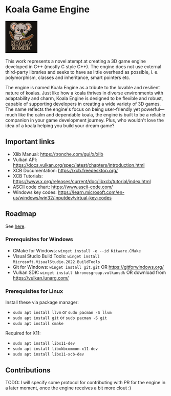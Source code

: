 # Koala Game Engine

<img src="images/koala_engine_logo.png?raw=true" alt="Koala Engine" height=100/>

This work represents a novel atempt at creating a 3D game engine developed in C++ (mostly C style C++). The engine does not use external third-party libraries and seeks to have as little overhead as possible, i. e. polymorphism, classes and inheritance, smart pointers etc. 

The engine is named Koala Engine as a tribute to the lovable and resilient nature of koalas. Just like how a koala thrives in diverse environments with adaptability and charm, Koala Engine is designed to be flexible and robust, capable of supporting developers in creating a wide variety of 3D games. The name reflects the engine's focus on being user-friendly yet powerful—much like the calm and dependable koala, the engine is built to be a reliable companion in your game development journey. Plus, who wouldn't love the idea of a koala helping you build your dream game?

## Important links

- Xlib Manual: https://tronche.com/gui/x/xlib
- Vulkan API: https://docs.vulkan.org/spec/latest/chapters/introduction.html
- XCB Documentation: https://xcb.freedesktop.org/
- XCB Tutorials: https://www.x.org/releases/current/doc/libxcb/tutorial/index.html
- ASCII code chart: https://www.ascii-code.com/
- Windows key codes: https://learn.microsoft.com/en-us/windows/win32/inputdev/virtual-key-codes

## Roadmap

See [here](TODO.md).

### Prerequisites for Windows

- CMake for Windows: `winget install -e --id Kitware.CMake` 
- Visual Studio Build Tools: `winget install Microsoft.VisualStudio.2022.BuildTools`
- Git for Windows: `winget install git.git` OR https://gitforwindows.org/
- Vulkan SDK: `winget install khronosgroup.vulkansdk` OR download from https://vulkan.lunarg.com/

### Prerequisites for Linux

Install these via package manager:

- `sudo apt install llvm` or `sudo pacman -S llvm`
- `sudo apt install git` or `sudo pacman -S git`
- `sudo apt install cmake`

Required for X11:

- `sudo apt install libx11-dev`
- `sudo apt install libxkbcommon-x11-dev`
- `sudo apt install libx11-xcb-dev`

## Contributions

TODO: I will specify some protocol for contributing with PR for the engine in a later moment, once the engine receives a bit more clout :)
